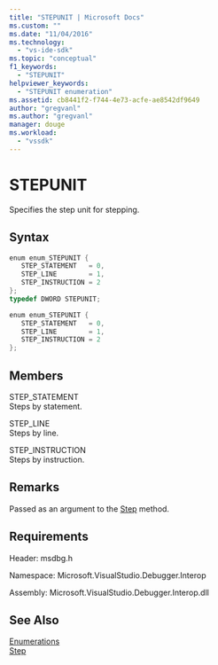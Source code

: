 ```yaml
---
title: "STEPUNIT | Microsoft Docs"
ms.custom: ""
ms.date: "11/04/2016"
ms.technology: 
  - "vs-ide-sdk"
ms.topic: "conceptual"
f1_keywords: 
  - "STEPUNIT"
helpviewer_keywords: 
  - "STEPUNIT enumeration"
ms.assetid: cb8441f2-f744-4e73-acfe-ae8542df9649
author: "gregvanl"
ms.author: "gregvanl"
manager: douge
ms.workload: 
  - "vssdk"
---
```

# STEPUNIT
Specifies the step unit for stepping.  
  
## Syntax  
  
```cpp  
enum enum_STEPUNIT {   
   STEP_STATEMENT   = 0,  
   STEP_LINE        = 1,  
   STEP_INSTRUCTION = 2  
};  
typedef DWORD STEPUNIT;  
```  
  
```csharp  
enum enum_STEPUNIT {   
   STEP_STATEMENT   = 0,  
   STEP_LINE        = 1,  
   STEP_INSTRUCTION = 2  
};  
```  
  
## Members  
 STEP_STATEMENT  
 Steps by statement.  
  
 STEP_LINE  
 Steps by line.  
  
 STEP_INSTRUCTION  
 Steps by instruction.  
  
## Remarks  
 Passed as an argument to the [Step](../../../extensibility/debugger/reference/idebugprocess3-step.md) method.  
  
## Requirements  
 Header: msdbg.h  
  
 Namespace: Microsoft.VisualStudio.Debugger.Interop  
  
 Assembly: Microsoft.VisualStudio.Debugger.Interop.dll  
  
## See Also  
 [Enumerations](../../../extensibility/debugger/reference/enumerations-visual-studio-debugging.md)   
 [Step](../../../extensibility/debugger/reference/idebugprocess3-step.md)